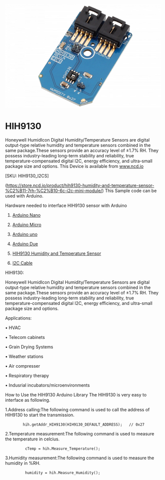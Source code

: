 
[![HIH9130](HIH9130_I2C.png)](https://store.ncd.io/product/hih9130-humidity-and-temperature-sensor-%C2%B11-7rh-%C2%B10-6c-i2c-mini-module/)

# HIH9130

Honeywell HumidIcon Digital Humidity/Temperature Sensors are digital output-type relative humidity and temperature sensors combined in the same package.These sensors provide an accuracy level of ±1.7% RH. They possess industry-leading long-term stability and reliability, true temperature-compensated digital I2C, energy efficiency, and ultra-small package size and options.
This Device is available from www.ncd.io 

[SKU: HIH9130_I2CS]

(https://store.ncd.io/product/hih9130-humidity-and-temperature-sensor-%C2%B11-7rh-%C2%B10-6c-i2c-mini-module/)
This Sample code can be used with Arduino.

Hardware needed to interface HIH9130 sensor with Arduino

1. <a href="https://store.ncd.io/product/i2c-shield-for-arduino-nano/">Arduino Nano</a>

2. <a href="https://store.ncd.io/product/i2c-shield-for-arduino-micro-with-i2c-expansion-port/">Arduino Micro</a>

3. <a href="https://store.ncd.io/product/i2c-shield-for-arduino-uno/">Arduino uno</a>

4. <a href="https://store.ncd.io/product/dual-i2c-shield-for-arduino-due-with-modular-communications-interface/">Arduino Due</a>

5. <a href="https://store.ncd.io/product/hih9130-humidity-and-temperature-sensor-%C2%B11-7rh-%C2%B10-6c-i2c-mini-module/">HIH9130 Humidity and Temperature Sensor</a>

6. <a href="https://store.ncd.io/product/i%C2%B2c-cable/">I2C Cable</a>

HIH9130:

Honeywell HumidIcon Digital Humidity/Temperature Sensors are digital output-type relative humidity and temperature sensors combined in the same package.These sensors provide an accuracy level of ±1.7% RH. They possess industry-leading long-term stability and reliability, true temperature-compensated digital I2C, energy efficiency, and ultra-small package size and options.

Applications:

• HVAC

• Telecom cabinets

• Grain Drying Systems

• Weather stations

• Air compresser

• Respiratory therapy

• Indusrial incubators/microenvironments

How to Use the HIH9130 Arduino Library
The HIH9130 is very easy to interface as following.

1.Address calling:The following command is used to call the address of HIH9130 to start the transmission.

            hih.getAddr_HIH9130(HIH9130_DEFAULT_ADDRESS);   // 0x27

2.Temperature measurement:The following command is used to measure the temperature in celcius.

             cTemp = hih.Measure_Temperature();
            
3.Humidity measurement:The following command is used to measure the humidity in %RH.

             humidity = hih.Measure_Humidity();

